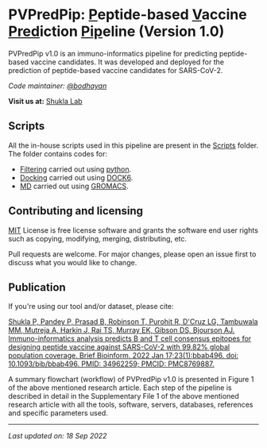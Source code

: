 # PVPredPip: <ins>P</ins>eptide-based <ins>V</ins>accine <ins>Pred</ins>iction <ins>Pip</ins>eline (Version 1.0)

PVPredPip v1.0 is an immuno-informatics pipeline for predicting peptide-based vaccine candidates. It was developed and deployed for the prediction of peptide-based vaccine candidates for SARS-CoV-2.

*Code maintainer: [@bodhayan](https://github.com/bodhayan)*

**Visit us at:** [Shukla Lab](https://shuklalab.github.io/)

## Scripts

All the in-house scripts used in this pipeline are present in the [Scripts](https://github.com/ShuklaLab/PVPredPip/tree/main/Scripts) folder. The folder contains codes for:
- [Filtering](https://github.com/ShuklaLab/PVPredPip/tree/main/Scripts/Filtering) carried out using [python](https://www.python.org/).
- [Docking](https://github.com/ShuklaLab/PVPredPip/tree/main/Scripts/Docking) carried out using [DOCK6](https://dock.compbio.ucsf.edu/DOCK_6/index.htm).
- [MD](https://github.com/ShuklaLab/PVPredPip/tree/main/Scripts/MD) carried out using [GROMACS](https://www.gromacs.org/).

## Contributing and licensing
[MIT](https://choosealicense.com/licenses/mit/) License is free license software and grants the software end user rights such as copying, modifying, merging, distributing, etc.

Pull requests are welcome. For major changes, please open an issue first to discuss what you would like to change.

## Publication

If you're using our tool and/or dataset, please cite:

[Shukla P, Pandey P, Prasad B, Robinson T, Purohit R, D'Cruz LG, Tambuwala MM, Mutreja A, Harkin J, Rai TS, Murray EK, Gibson DS, Bjourson AJ. Immuno-informatics analysis predicts B and T cell consensus epitopes for designing peptide vaccine against SARS-CoV-2 with 99.82% global population coverage. Brief Bioinform. 2022 Jan 17;23(1):bbab496. doi: 10.1093/bib/bbab496. PMID: 34962259; PMCID: PMC8769887.](https://doi.org/10.1093/bib/bbab496)

A summary flowchart (workflow) of PVPredPip v1.0 is presented in Figure 1 of the above mentioned research article. Each step of the pipeline is described in detail in the Supplementary File 1 of the above mentioned research article with all the tools, software, servers, databases, references and specific parameters used.

***
*Last updated on: 18 Sep 2022*
